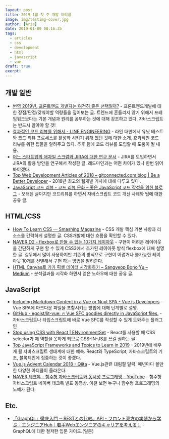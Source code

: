 ```yaml
---
layout: post
title: 2019 1월 첫 주 개발 아티클
image: img/testimg-cover.jpg
author: [Aria]
date: 2019-01-09 00:16:35
tags: 
  - articles
  - css
  - development
  - html
  - javascript
  - vue
draft: true
exerpt:
---
```


개발 일반
-----

*   [번역 2019년, 프론트엔드 개발자는 여전히 좋은 선택일까?](https://seunghyun90.tistory.com/35?fbclid=IwAR0MWURvGgMbg0iGFGmtKo0cg22NpdM0u0Q4tPwgzhbScnVJiK3_9pduFTo) \- 프론트엔드개발에 대한 장점/단점/갖춰야할 역량들을 짚어보는 글. 트렌드에 흔들리지 않기 위해서 프레임워크보다는 기본 개념과 원리를 공부하는 것에 대해 강조하고 있다. 자바스크립트는 반드시 알야야 할 것!
*   [효과적인 코드 리뷰를 위해서 \- LINE ENGINEERING](https://engineering.linecorp.com/ko/blog/effective-codereview/?fbclid=IwAR379y2wA7az5KLt48uRE6AAc9NKTf3QUg8aGC-VbNUV58y67D9Qb4gWmOY) \- 라인 대만에서 유닛 테스트와 코드 리뷰 프로세스를 활성화 시키기 위해 했던 것에 대한 소개. 효과적인 코드 리뷰를 위한 팁들을 알려주고 있다. 추후 팀에 코드 리뷰를 도입할 때 도움이 될 내용.
*   [어느 스타트업의 애자일 스크럼와 JIRA에 대한 연구 문서](http://luckyyowu.tistory.com/370?fbclid=IwAR1YdyJ73KgTG0bOjyeFX7ZfjYa3LKcY48ckw8QKfPCUrygfiTCrxLnxbJo) \- JIRA를 도입하면서 JIRA의 활용 방안을 연구해서 작성한 글. 레드마인과는 어떤 차이가 있나 한번 읽어봐야겠다.
*   [Top Web Development Articles of 2018 – gitconnected.com blog | Be a Better Developer](https://levelup.gitconnected.com/top-web-development-articles-of-2018-bd5c3900110b?fbclid=IwAR0tKAtU5IRnS0cwoYuqWKA5wr_RjLeE-sTyUasKdZP0nTLvazVZ57rTPjs) \- 2018년 최고의 웹개발 기사에 대해 다루고 있다 .
*   [JavaScript 코드 리뷰 - 코드 리뷰 문화 – 좋은 JavaScript 코드 작성을 위한 블로그](https://cimfalab.github.io/deepscan/2016/08/code-review-1) \- 오래된 글이지만 코드리뷰를 하면서 자바스크립트 코드 개선 사례와 팁에 대한 공유 글.

HTML/CSS
--------

*   [How To Learn CSS — Smashing Magazine](https://www.smashingmagazine.com/2019/01/how-to-learn-css/?fbclid=IwAR0cZffTV4-8_BaXmPgqpDySEy06O4Y2GDsl_EqM1KjPYeWWcgpJW8jE19o) \- CSS 개발 핵심 기본 사항과 리소스를 간략하게 설명한 글. CSS개발에 대한 흐름을 확인할 수 있다.
*   [NAVER D2 - flexbox로 만들 수 있는 10가지 레이아웃](https://d2.naver.com/helloworld/8540176?fbclid=IwAR2RNVpxxyRdh0zkHvfoBA6hC9jHUfGKc35OvlgjYS2AQJ_GZigX7yl8rI8) \- 구현이 어려운 레이아웃을 간단하게 구현 할 수 있게 CSS3에서 추가된 레이아웃 방식 flexbox에 대해 설명 한 글. 실무에서 많이 사용하지만 기존의 방식으로 구현이 어렵거나 불가능한 레이아웃 10개를 선별해서 구현 하는 방법을 알려준다.
*   [HTML Canvas로 기가 픽셀 데이터 시각화하기 – Sangyeop Bono Yu – Medium](https://medium.com/@Dev_Bono/html-canvas%EB%A1%9C-%EA%B8%B0%EA%B0%80-%ED%94%BD%EC%85%80-%EB%8D%B0%EC%9D%B4%ED%84%B0-%EC%8B%9C%EA%B0%81%ED%99%94%ED%95%98%EA%B8%B0-2645b3aa2091) \- 분석결과를 시각화 하면서 얻은 노하우에 대한 공유 글.

JavaScript
----------

*   [Including Markdown Content in a Vue or Nuxt SPA - Vue.js Developers](https://vuejsdevelopers.com/2018/12/31/vue-nuxt-spa-markdown/?fbclid=IwAR0Wg4dnVLLDsoIvXYB5EKRzx5eIsDRyEL0hossDbqghTKO9Pd70oBsuyvY) \- Vue SPA에 마크다운 파일을 포함시키는 방법에 대해 단계별로 설명.
*   [GitHub - egoist/lit-vue: 🔥 Vue SFC goodies directly in JavaScript files.](https://github.com/egoist/lit-vue) \- 자바스크립트나 타입스크립트에 바로 Vue SFC를 작성할 수 있게 도와주는 플러그인
*   [Stop using CSS with React | ENvironmentSet](https://environmentset.github.io/2019/01/06/Stop-using-CSS-with-React/) \- React를 사용할 때 CSS selector가 제 역할을 못하게 되므로 CSS-IN-JS를 쓰길 권하는 글
*   [Top JavaScript Frameworks and Topics to Learn in 2019](https://medium.com/javascript-scene/top-javascript-frameworks-and-topics-to-learn-in-2019-b4142f38df20) \- 2019년에 배우게 될 자바스크립트 생태계에 대한 예측. React와 TypeScript, 자바스크립트의 기초, 블록체인에 집중하는 것이 좋겠다.
*   [Vue.js Advent Calendar 2018 - Qiita](https://qiita.com/advent-calendar/2018/vuejs) \- Vue.js관련 대림절 달력. 매년마다 볼만한 다양한 아티클이 올라온다.
*   [NAVER 테크톡 - 함수형 자바스크립트와 동시성 프로그래밍 - YouTube](https://www.youtube.com/watch?v=fWRMM6AaMMc&feature=youtu.be&fbclid=IwAR0g7REljgoyQJMkTneiXf5hsOVhXBMZ9yt4DKoiMejFK-NV4PHblsD5bRc) \- 함수형 자바스크립트 네이버 테크톡 발표 동영상. 이걸 보면 누구나 함수형 프로그래밍의 노예가 된다.

Etc.
----

*   [「GraphQL」徹底入門 ─ RESTとの比較、API・フロント双方の実装から学ぶ - エンジニアHub｜若手Webエンジニアのキャリアを考える！](https://employment.en-japan.com/engineerhub/entry/2018/12/26/103000?fbclid=IwAR0GDexnRiRNySAodOPu9_ctBjmNmhyUQnQ6M1FvKvVzckYniA-h1_Z6ZUQ) \- GraphQL에 대한 철저한 입문 가이드.(일문)